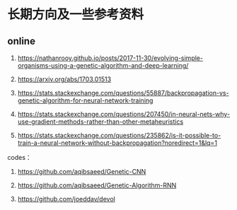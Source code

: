 # 长期方向及一些参考资料
online
--
1. https://nathanrooy.github.io/posts/2017-11-30/evolving-simple-organisms-using-a-genetic-algorithm-and-deep-learning/

2. https://arxiv.org/abs/1703.01513

3. https://stats.stackexchange.com/questions/55887/backpropagation-vs-genetic-algorithm-for-neural-network-training

4. https://stats.stackexchange.com/questions/207450/in-neural-nets-why-use-gradient-methods-rather-than-other-metaheuristics

5. https://stats.stackexchange.com/questions/235862/is-it-possible-to-train-a-neural-network-without-backpropagation?noredirect=1&lq=1

codes：

1. https://github.com/aqibsaeed/Genetic-CNN

2. https://github.com/aqibsaeed/Genetic-Algorithm-RNN

3. https://github.com/joeddav/devol